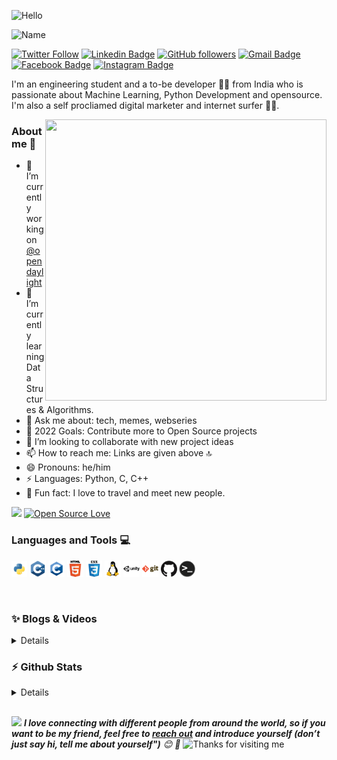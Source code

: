 ![Hello](Hello.gif)

![Name](name.png)


[![Twitter Follow](https://img.shields.io/twitter/follow/imanishbarnwal?style=social)](https://twitter.com/intent/follow?screen_name=imanishbarnwal) [![Linkedin Badge](https://img.shields.io/badge/-Manish_Kumar_Barnwal-blue?style=social&logo=Linkedin&logoColor=blue&link=https://www.linkedin.com/in/imanishbarnwal)](https://www.linkedin.com/in/imanishbarnwal) [![GitHub followers](https://img.shields.io/github/followers/imanishbarnwal?label=Follow&style=social)](https://github.com/imanishbarnwal/?tab=follow)
[![Gmail Badge](https://img.shields.io/badge/-imanishbarnwal@gmail.com-c14438?style=social&logo=Gmail&logoColor=red&link=mailto:imanishbarnwal@gamil.com)](mailto:imanishbarnwal@gmail.com) [![Facebook Badge](https://img.shields.io/badge/-Manish_Kumar_Barnwal-4267b2?style=social&&logo=Facebook&logoColor=blue&link=https://www.facebook.com/imanishbarnwal)](https://www.facebook.com/imanishbarnwal) [![Instagram Badge](https://img.shields.io/badge/-@imanishbarnwal-833ab4?style=social&logo=Instagram&logoColor=A14DAF&link=https://www.instagram.com/imanishbarnwal)](https://www.instagram.com/imanishbarnwal)

I'm an engineering student and a to-be developer 👨‍💻 from India who is passionate about Machine Learning, Python Development and opensource. I'm also a self procliamed digital marketer and internet surfer 🏄‍♂️. 


<img align="right" height="450" width="450" alt="" src="https://camo.githubusercontent.com/f9a322c724f1cbb47a2bbb5407a1abbd9b1f2a7481f0fce08bd177b59719e1b9/68747470733a2f2f6f63746f6465782e6769746875622e636f6d2f696d616765732f68756c615f6c6f6f705f6f63746f64657830332e676966" />

### About me :eyes:

- 🔭 I’m currently working on [@opendaylight](https://github.com/opendaylight)
- 🌱 I’m currently learning Data Structures & Algorithms.
- 💬 Ask me about: tech, memes, webseries
- 🥅 2022 Goals: Contribute more to Open Source projects
- 👯 I’m looking to collaborate with new project ideas
- 📫 How to reach me: Links are given above 🔝
- 😄 Pronouns: he/him
- ⚡ Languages: Python, C, C++
- 🤪 Fun fact: I love to travel and meet new people.

![](https://komarev.com/ghpvc/?username=imanishbarnwal&style=plastic)
[![Open Source Love](https://badges.frapsoft.com/os/v2/open-source.svg?v=103)](https://github.com/imanishbarnwal)

<!-- ### Spotify Playing 🎧

[<img src="https://now-playing-codestackr.vercel.app/api/spotify-playing" alt="codeSTACKr Spotify Playing" width="350" />](https://open.spotify.com/user/ykstv4r8kvi00hlge7sw84jk1) -->

### Languages and Tools :computer:
<p align="left"><code><img height="25" src="https://raw.githubusercontent.com/github/explore/80688e429a7d4ef2fca1e82350fe8e3517d3494d/topics/python/python.png"></code>
<code><img height="26" src="https://raw.githubusercontent.com/github/explore/5c058a388828bb5fde0bcafd4bc867b5bb3f26f3/topics/cpp/cpp.png"></code>
<code><img height="26" src="https://raw.githubusercontent.com/github/explore/80688e429a7d4ef2fca1e82350fe8e3517d3494d/topics/c/c.png"></code>
<code><img height="26" src="https://raw.githubusercontent.com/github/explore/80688e429a7d4ef2fca1e82350fe8e3517d3494d/topics/html/html.png"></code>
<code><img height="26" src="https://raw.githubusercontent.com/github/explore/80688e429a7d4ef2fca1e82350fe8e3517d3494d/topics/css/css.png"></code>
<code><img height="26" src="https://raw.githubusercontent.com/github/explore/80688e429a7d4ef2fca1e82350fe8e3517d3494d/topics/linux/linux.png"></code>
  <code><img height="26" src="https://raw.githubusercontent.com/github/explore/80688e429a7d4ef2fca1e82350fe8e3517d3494d/topics/unity/unity.png"></code>
<code><img height="26" src="https://raw.githubusercontent.com/github/explore/80688e429a7d4ef2fca1e82350fe8e3517d3494d/topics/git/git.png"></code>
<code><img height="26" src="https://raw.githubusercontent.com/github/explore/78df643247d429f6cc873026c0622819ad797942/topics/github/github.png"></code>
<code><img height="26" src="https://raw.githubusercontent.com/github/explore/80688e429a7d4ef2fca1e82350fe8e3517d3494d/topics/terminal/terminal.png"></code></p></br>

### ✨ Blogs & Videos
<details>

#### 📕 Latest Blog Posts

<!-- BLOG-POST-LIST:START -->
- [GitHub Campus Expert 🚩[SELECTED] | Application Process](https://blogs.imanishbarnwal.tech/github-campus-expert)
- [My Experience in LFX Mentorship Program with OpenDaylight](https://blogs.imanishbarnwal.tech/lfx-mentorship-program)
- [CovidOff | Covid19 Lead Generation Platform](https://blogs.imanishbarnwal.tech/covidoff)
- [My Experience in the Hacker Community | MLH LHD: Build](https://blogs.imanishbarnwal.tech/experience-in-hacker-community)
<!-- BLOG-POST-LIST:END -->

➡️ [more blog posts...](https://blogs.manishbarnwal.tech)

---

#### 📺 Latest YouTube Videos

<!-- YOUTUBE:START -->
- [How to install Oracle Express Edition in Ubuntu](https://www.youtube.com/watch?v=NpwNV26Nlq0)
- [GitHub Campus Expert 🚩Video Application [SELECTED]](https://www.youtube.com/watch?v=SvZdZC0RIlI)
- [GitHub Campus Expert 🚩 Swags Unboxing!!](https://www.youtube.com/watch?v=948Y9kh1BNA)
- [Google Cloud Ready Facilitator Schwags Unboxing | #GoogleCloudReady 🎉](https://www.youtube.com/watch?v=gqPO5pKRiKc)
<!-- YOUTUBE:END -->

➡️ [more videos...](https://www.youtube.com/channel/UCfpqdFu1khxUN54jiwdF3zQ)

---
</details>

### ⚡ Github Stats

<details>	
  
<img src="https://github-readme-stats.vercel.app/api?username=imanishbarnwal&show_icons=true&hide_border=true&count_private=true">
<img src="https://github-readme-stats.vercel.app/api/top-langs/?username=imanishbarnwal&show_icons=true&hide_border=true&layout=compact&langs_count=8">
<p align="center">
  <img src="https://github-readme-streak-stats.herokuapp.com/?user=imanishbarnwal&show_icons=true&hide_border=true">
</p> 

![Manish's GitHub Activity graph](https://activity-graph.herokuapp.com/graph?username=imanishbarnwal&theme=dracula) 
</details>

<!-- ![snake gif](https://github.com/imanishbarnwal/imanishbarnwal/blob/output/github-contribution-grid-snake.gif) -->

<!--footer-->

##
<img src="https://media.giphy.com/media/LnQjpWaON8nhr21vNW/giphy.gif" width="60"> <em><b>I love connecting with different people from around the world, so if you want to be my friend, feel free to [reach out](https://www.linkedin.com/in/imanishbarnwal) and introduce yourself (don’t just say hi, tell me about yourself")</b> 😊 💜</em>
<img height="120" alt="Thanks for visiting me" width="100%" src="https://raw.githubusercontent.com/BrunnerLivio/brunnerlivio/master/images/marquee.svg" />
<!--
**imanishbarnwal/imanishbarnwal** is a ✨ _special_ ✨ repository because its `README.md` (this file) appears on your GitHub profile.

Here are some ideas to get you started:

- 🔭 I’m currently working on ...
- 🌱 I’m currently learning ...
- 👯 I’m looking to collaborate on ...
- 🤔 I’m looking for help with ...
- 💬 Ask me about ...
- 📫 How to reach me: ...
- 😄 Pronouns: ...
- ⚡ Fun fact: ...
-->
